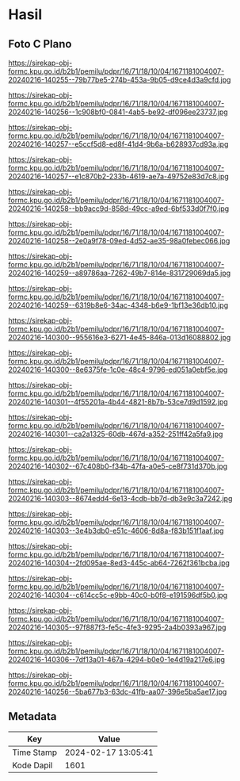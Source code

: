 # Hasil

## Foto C Plano

https://sirekap-obj-formc.kpu.go.id/b2b1/pemilu/pdpr/16/71/18/10/04/1671181004007-20240216-140255--79b77be5-274b-453a-9b05-d9ce4d3a9cfd.jpg

https://sirekap-obj-formc.kpu.go.id/b2b1/pemilu/pdpr/16/71/18/10/04/1671181004007-20240216-140256--1c908bf0-0841-4ab5-be92-df096ee23737.jpg

https://sirekap-obj-formc.kpu.go.id/b2b1/pemilu/pdpr/16/71/18/10/04/1671181004007-20240216-140257--e5ccf5d8-ed8f-41d4-9b6a-b628937cd93a.jpg

https://sirekap-obj-formc.kpu.go.id/b2b1/pemilu/pdpr/16/71/18/10/04/1671181004007-20240216-140257--e1c870b2-233b-4619-ae7a-49752e83d7c8.jpg

https://sirekap-obj-formc.kpu.go.id/b2b1/pemilu/pdpr/16/71/18/10/04/1671181004007-20240216-140258--bb9acc9d-858d-49cc-a9ed-6bf533d0f7f0.jpg

https://sirekap-obj-formc.kpu.go.id/b2b1/pemilu/pdpr/16/71/18/10/04/1671181004007-20240216-140258--2e0a9f78-09ed-4d52-ae35-98a0febec066.jpg

https://sirekap-obj-formc.kpu.go.id/b2b1/pemilu/pdpr/16/71/18/10/04/1671181004007-20240216-140259--a89786aa-7262-49b7-814e-831729069da5.jpg

https://sirekap-obj-formc.kpu.go.id/b2b1/pemilu/pdpr/16/71/18/10/04/1671181004007-20240216-140259--6319b8e6-34ac-4348-b6e9-1bf13e36db10.jpg

https://sirekap-obj-formc.kpu.go.id/b2b1/pemilu/pdpr/16/71/18/10/04/1671181004007-20240216-140300--955616e3-6271-4e45-846a-013d16088802.jpg

https://sirekap-obj-formc.kpu.go.id/b2b1/pemilu/pdpr/16/71/18/10/04/1671181004007-20240216-140300--8e6375fe-1c0e-48c4-9796-ed051a0ebf5e.jpg

https://sirekap-obj-formc.kpu.go.id/b2b1/pemilu/pdpr/16/71/18/10/04/1671181004007-20240216-140301--4f55201a-4b44-4821-8b7b-53ce7d9d1592.jpg

https://sirekap-obj-formc.kpu.go.id/b2b1/pemilu/pdpr/16/71/18/10/04/1671181004007-20240216-140301--ca2a1325-60db-467d-a352-251ff42a5fa9.jpg

https://sirekap-obj-formc.kpu.go.id/b2b1/pemilu/pdpr/16/71/18/10/04/1671181004007-20240216-140302--67c408b0-f34b-47fa-a0e5-ce8f731d370b.jpg

https://sirekap-obj-formc.kpu.go.id/b2b1/pemilu/pdpr/16/71/18/10/04/1671181004007-20240216-140303--8674edd4-6e13-4cdb-bb7d-db3e9c3a7242.jpg

https://sirekap-obj-formc.kpu.go.id/b2b1/pemilu/pdpr/16/71/18/10/04/1671181004007-20240216-140303--3e4b3db0-e51c-4606-8d8a-f83b151f1aaf.jpg

https://sirekap-obj-formc.kpu.go.id/b2b1/pemilu/pdpr/16/71/18/10/04/1671181004007-20240216-140304--2fd095ae-8ed3-445c-ab64-7262f361bcba.jpg

https://sirekap-obj-formc.kpu.go.id/b2b1/pemilu/pdpr/16/71/18/10/04/1671181004007-20240216-140304--c614cc5c-e9bb-40c0-b0f8-e191596df5b0.jpg

https://sirekap-obj-formc.kpu.go.id/b2b1/pemilu/pdpr/16/71/18/10/04/1671181004007-20240216-140305--97f887f3-fe5c-4fe3-9295-2a4b0393a967.jpg

https://sirekap-obj-formc.kpu.go.id/b2b1/pemilu/pdpr/16/71/18/10/04/1671181004007-20240216-140306--7df13a01-467a-4294-b0e0-1e4d19a217e6.jpg

https://sirekap-obj-formc.kpu.go.id/b2b1/pemilu/pdpr/16/71/18/10/04/1671181004007-20240216-140256--5ba677b3-63dc-41fb-aa07-396e5ba5ae17.jpg


## Metadata

| Key        | Value               |
| ---------- | ------------------- |
| Time Stamp | 2024-02-17 13:05:41 |
| Kode Dapil | 1601                |



